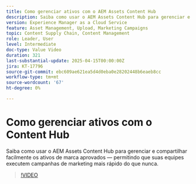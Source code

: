 ```yaml
---
title: Como gerenciar ativos com o AEM Assets Content Hub
description: Saiba como usar o AEM Assets Content Hub para gerenciar e compartilhar facilmente os ativos de marca aprovados, permitindo que suas equipes executem campanhas de marketing mais rápido do que nunca.
version: Experience Manager as a Cloud Service
feature: Asset Management, Upload, Marketing Campaigns
topic: Content Supply Chain, Content Management
role: Leader, User
level: Intermediate
doc-type: Value Video
duration: 321
last-substantial-update: 2025-04-15T00:00:00Z
jira: KT-17796
source-git-commit: ebc609ae621ea5d4d0eba0e28202448b6eaeb8cc
workflow-type: tm+mt
source-wordcount: '67'
ht-degree: 0%

---
```



# Como gerenciar ativos com o Content Hub

Saiba como usar o AEM Assets Content Hub para gerenciar e compartilhar facilmente os ativos de marca aprovados — permitindo que suas equipes executem campanhas de marketing mais rápido do que nunca.

>[!VIDEO](https://video.tv.adobe.com/v/3463061/?learn=on&enablevpops&captions=por_br)
